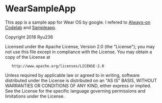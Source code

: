 # WearSampleApp
This app is a sample app for Wear OS by google.
I refered to [Always-on Codelab](https://codelabs.developers.google.com/codelabs/always-on/index.html?hl=ja#0) and [Sampleapp](https://github.com/googlesamples/io2015-codelabs/tree/master/wear/always-on).

Copyright 2018 Ryu236

   Licensed under the Apache License, Version 2.0 (the "License");
   you may not use this file except in compliance with the License.
   You may obtain a copy of the License at

       http://www.apache.org/licenses/LICENSE-2.0

   Unless required by applicable law or agreed to in writing, software
   distributed under the License is distributed on an "AS IS" BASIS,
   WITHOUT WARRANTIES OR CONDITIONS OF ANY KIND, either express or implied.
   See the License for the specific language governing permissions and
   limitations under the License.
